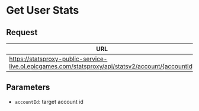 # Get User Stats

## Request
| URL | Method |
| - | - |
| https://statsproxy-public-service-live.ol.epicgames.com/statsproxy/api/statsv2/account/{accountId} | `GET` |

## Parameters
- `accountId`: target account id

